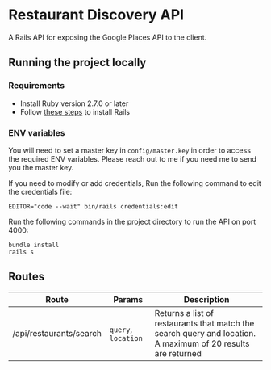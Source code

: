 # Restaurant Discovery API

A Rails API for exposing the Google Places API to the client.

## Running the project locally

### Requirements

- Install Ruby version 2.7.0 or later
- Follow [these steps](https://guides.rubyonrails.org/getting_startedhtml#creating-a-new-rails-project-installing-rails) to install Rails

### ENV variables

You will need to set a master key in `config/master.key` in order to access the required ENV variables. Please reach out to me if you need me to send you the master key.

If you need to modify or add credentials, Run the following command to edit the credentials file:

```
EDITOR="code --wait" bin/rails credentials:edit
```

Run the following commands in the project directory to run the API on port 4000:

```
bundle install
rails s
```

## Routes

| Route                   | Params              | Description                                                                                                  |
| ----------------------- | ------------------- | ------------------------------------------------------------------------------------------------------------ |
| /api/restaurants/search | `query`, `location` | Returns a list of restaurants that match the search query and location. A maximum of 20 results are returned |
